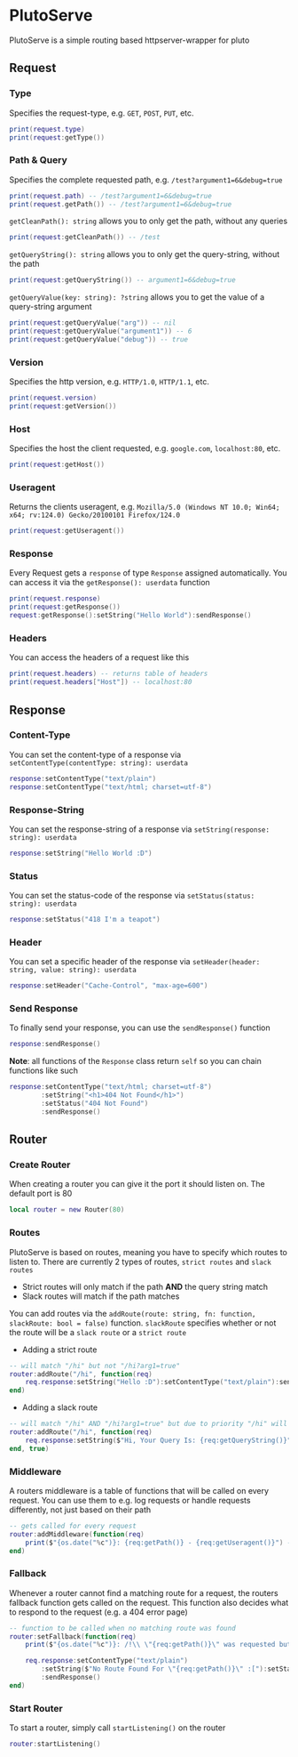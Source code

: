 # PlutoServe

PlutoServe is a simple routing based httpserver-wrapper for pluto

## Request

### Type

Specifies the request-type, e.g. `GET`, `POST`, `PUT`, etc.

```lua
print(request.type)
print(request:getType())
```

### Path & Query

Specifies the complete requested path, e.g. `/test?argument1=6&debug=true`

```lua
print(request.path) -- /test?argument1=6&debug=true
print(request.getPath()) -- /test?argument1=6&debug=true
```

`getCleanPath(): string` allows you to only get the path, without any queries

```lua
print(request:getCleanPath()) -- /test
```

`getQueryString(): string` allows you to only get the query-string, without the path

```lua
print(request:getQueryString()) -- argument1=6&debug=true
```

`getQueryValue(key: string): ?string` allows you to get the value of a query-string argument

```lua
print(request:getQueryValue("arg")) -- nil
print(request:getQueryValue("argument1")) -- 6
print(request:getQueryValue("debug")) -- true
```

### Version

Specifies the http version, e.g. `HTTP/1.0`, `HTTP/1.1`, etc.

```lua
print(request.version)
print(request:getVersion())
```

### Host

Specifies the host the client requested, e.g. `google.com`, `localhost:80`, etc.

```lua
print(request:getHost())
```

### Useragent

Returns the clients useragent, e.g. `Mozilla/5.0 (Windows NT 10.0; Win64; x64; rv:124.0) Gecko/20100101 Firefox/124.0`

```lua
print(request:getUseragent())
```

### Response

Every Request gets a `response` of type `Response` assigned automatically. You can access it via the `getResponse(): userdata` function

```lua
print(request.response)
print(request:getResponse())
request:getResponse():setString("Hello World"):sendResponse()
```

### Headers

You can access the headers of a request like this

```lua
print(request.headers) -- returns table of headers
print(request.headers["Host"]) -- localhost:80
```

## Response

### Content-Type

You can set the content-type of a response via `setContentType(contentType: string): userdata`

```lua
response:setContentType("text/plain")
response:setContentType("text/html; charset=utf-8")
```

### Response-String

You can set the response-string of a response via `setString(response: string): userdata`

```lua
response:setString("Hello World :D")
```

### Status

You can set the status-code of the response via `setStatus(status: string): userdata`

```lua
response:setStatus("418 I'm a teapot")
```

### Header

You can set a specific header of the response via `setHeader(header: string, value: string): userdata`

```lua
response:setHeader("Cache-Control", "max-age=600")
```

### Send Response

To finally send your response, you can use the `sendResponse()` function

```lua
response:sendResponse()
```

**Note**: all functions of the `Response` class return `self` so you can chain functions like such

```lua
response:setContentType("text/html; charset=utf-8")
        :setString("<h1>404 Not Found</h1>")
        :setStatus("404 Not Found")
        :sendResponse()
```

## Router

### Create Router

When creating a router you can give it the port it should listen on. The default port is 80

```lua
local router = new Router(80)
```

### Routes

PlutoServe is based on routes, meaning you have to specify which routes to listen to. There are currently 2 types of routes, `strict routes` and `slack routes`

- Strict routes will only match if the path **AND** the query string match
- Slack routes will match if the path matches

You can add routes via the `addRoute(route: string, fn: function, slackRoute: bool = false)` function. `slackRoute` specifies whether or not the route will be a `slack route` or a `strict route`

- Adding a strict route

```lua
-- will match "/hi" but not "/hi?arg1=true"
router:addRoute("/hi", function(req)
    req.response:setString("Hello :D"):setContentType("text/plain"):sendResponse()
end)
```

- Adding a slack route

```lua
-- will match "/hi" AND "/hi?arg1=true" but due to priority "/hi" will be handled by the first route instead
router:addRoute("/hi", function(req)
    req.response:setString($"Hi, Your Query Is: {req:getQueryString()}"):setContentType("text/plain"):sendResponse()
end, true)
```

### Middleware

A routers middleware is a table of functions that will be called on every request. You can use them to e.g. log requests or handle requests differently, not just based on their path

```lua
-- gets called for every request
router:addMiddleware(function(req)
    print($"{os.date("%c")}: {req:getPath()} - {req:getUseragent()}") -- log path and useragent of every request
end)
```

### Fallback

Whenever a router cannot find a matching route for a request, the routers fallback function gets called on the request. This function also decides what to respond to the request (e.g. a 404 error page)

```lua
-- function to be called when no matching route was found
router:setFallback(function(req)
    print($"{os.date("%c")}: /!\\ \"{req:getPath()}\" was requested but not found! /!\\") -- additional logging for requests that didnt match any routes

    req.response:setContentType("text/plain")
        :setString($"No Route Found For \"{req:getPath()}\" :["):setStatus("404 NOT_FOUND")
        :sendResponse()
end)
```

### Start Router

To start a router, simply call `startListening()` on the router

```lua
router:startListening()
```